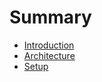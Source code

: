 # Summary

- [Introduction](./introduction.md)
- [Architecture](./architecture.md)
- [Setup](./core/setup.md)
